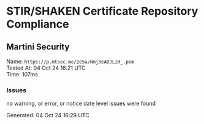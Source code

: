 # STIR/SHAKEN Certificate Repository Compliance

## Martini Security

Name: `https://p.mtsec.me/2e5a/Nmj3eADJLiH_.pem`\
Tested At: 04 Oct 24 16:21 UTC\
Time: 107ms

### Issues

no warning, or error, or notice date level issues were found

Generated: 04 Oct 24 16:29 UTC